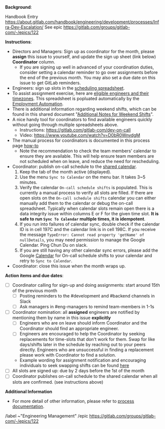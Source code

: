 **Background**:

Handbook Entry https://about.gitlab.com/handbook/engineering/development/processes/Infra-Dev-Escalation/
See epic https://gitlab.com/groups/gitlab-com/-/epics/122

**Instructions**:

* Directors and Managers: Sign up as coordinator for the month, please **assign** this issue to yourself, and update the sign up sheet (link below) **Coordinator** column.
  * If you are signing up well in advanced of your coordination duties, consider setting a calendar reminder to go over assignments before the end of the previous month. You may also set a due date on this issue to get GitLab reminders. 
* Engineers: sign up slots in the [scheduling spreadsheet](https://docs.google.com/spreadsheets/d/10uI2GzqSvITdxC5djBo3RN34p8zFfxNASVnFlSh8faU/edit#gid=382724865).
* To assist assignment exercise, here are [eligible engineers and their timezones](https://docs.google.com/spreadsheets/d/1Uug3QHeGYobzUbB2ajJsw7CKe7vy1xRdflO5FOuHgDw/edit#gid=2117413239). This spreadsheet is popluated automatically by the [Employment Automation](https://gitlab.com/gitlab-com/people-group/peopleops-eng/employment-automation/-/blob/main/lib/syncing/on_call_scheduling_spreadsheet.rb).
* There is additional information regarding weekend shifts, which can be found in this shared document "[Additional Notes for Weekend Shifts](https://docs.google.com/document/d/1iMmlYQf6vdmen0e3iuEksgiTxKJvjnidcalwaa47jwE/edit#heading=h.z5unm4odw6zw)".
* A nice handy tool for coordinators to find available engineers quickly without going through multiple spreadsheets above.
  * Instructions: https://gitlab.com/gitlab-com/dev-on-call
  * Video: https://www.youtube.com/watch?v=D0bR0WnvdgM
* The manual process for coordinators is documented in this process page [how-to](https://about.gitlab.com/handbook/engineering/development/processes/Infra-Dev-Escalation/process.html#how-to)
  * Note the recommendation to check the team members' calendar to ensure they are available. This will help ensure team members are not scheduled when on leave, and reduce the need for rescheduling. 
* Coordinator: publish on-call schedule to the [shared calendar](https://calendar.google.com/calendar/u/0/embed?src=gitlab.com_vj98gounb5e3jqmkmuvdu5p7k8@group.calendar.google.com).
  1. Keep the tab of the month active (displayed).
  1. Use the menu `Sync to Calendar` on the menu bar. It takes 3\~5 minutes.
  1. Verify the calendar `On-call schedule shifts` is populated. This is currently a manual process to verify all slots are filled.  If there are open slots on the `On-call schedule shifts` calendar you can either manually add them to the calendar or debug the on-call spreadsheet. Typically when calendar slots remain open there is a data integrity issue within columns E or F for the given time slot.  **It is safe to run `Sync To Calendar` multiple times, it is idempotent**.
  1. If you run into failures of calendar sync, double check if the calendar ID is in cell 197C and the calendar link is in cell 198C. If you receive the message `TypeError: Cannot read property 'getName' of nullDetails`, you may need permission to manage the Google Calendar. Ping Chun Du on slack. 
  2. If you are still having any other calendar sync errors, please add the Google [Calendar](gitlab.com_vj98gounb5e3jqmkmuvdu5p7k8@group.calendar.google.com) for On-call schedule shifts to your calendar and retry to `Sync to Calendar`.
* Coordinator: close this issue when the month wraps up.

**Action items and due dates**:

* [ ] Coordinator calling for sign-up and doing assignments: start around 15th of the previous month
  * [ ] Posting reminders to the #development and #backend channels in Slack
  * [ ] Ask managers in #eng-managers to remind team-members in 1-1s
* [ ] Coordinator nomination: all **assigned** engineers are notified by mentioning them by name in this issue **explicitly**
  * [ ] Engineers who are on leave should inform Coordinator and the Coordinator should find an appropriate engineer.  
  * [ ] Engineers are encouraged to help the Coordinator by seeking replacements for time-slots that don't work for them.  Swap for like days/shifts later in the schedule by reaching out to your peers directly.  Engineers who are unsuccessful in finding a replacement please work with Coordinator to find a solution. 
  * Example wording for assignment notification and encouraging individuals to seek swapping shifts can be found [here](https://gitlab.com/gitlab-com/www-gitlab-com/-/issues/8330#note_416317851)
* [ ] All slots are signed up: due by 2 days before the 1st of the month
* [ ] Coordinator publishes on-call schedule to the shared calendar when all slots are confirmed. (see instructions above)

**Additional Information**

* For more detail of other information, please refer to [process documentation](https://about.gitlab.com/handbook/engineering/development/processes/Infra-Dev-Escalation/process.html).

/label ~"Engineering Management" 
/epic https://gitlab.com/groups/gitlab-com/-/epics/122
